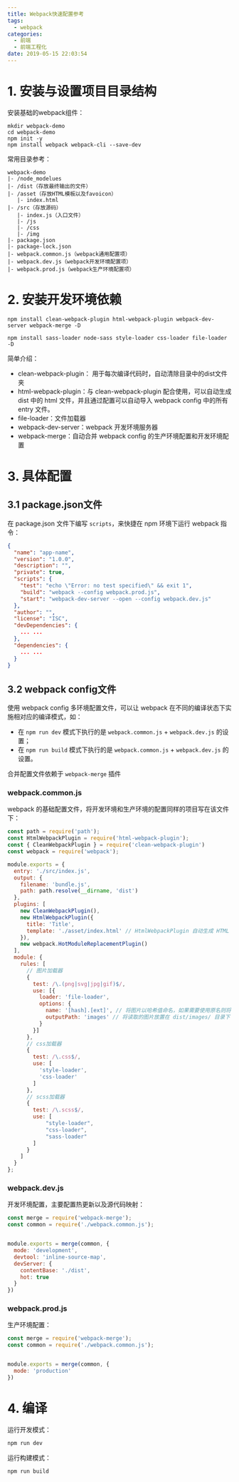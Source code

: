 ```yaml
---
title: Webpack快速配置参考
tags:
  - webpack
categories:
  - 前端
  - 前端工程化
date: 2019-05-15 22:03:54
---
```

# 1. 安装与设置项目目录结构

安装基础的webpack组件：

```shell
mkdir webpack-demo 
cd webpack-demo
npm init -y
npm install webpack webpack-cli --save-dev
```

常用目录参考：

```
webpack-demo 
|- /node_modelues
|- /dist（存放最终输出的文件）
|- /asset（存放HTML模板以及favoicon）
   |- index.html
|- /src（存放源码）
   |- index.js（入口文件）
   |- /js
   |- /css
   |- /img
|- package.json
|- package-lock.json
|- webpack.common.js（webpack通用配置项）
|- webpack.dev.js（webpack开发环境配置项）
|- webpack.prod.js（webpack生产环境配置项）
```

# 2. 安装开发环境依赖

```shell
npm install clean-webpack-plugin html-webpack-plugin webpack-dev-server webpack-merge -D

npm install sass-loader node-sass style-loader css-loader file-loader -D
```

简单介绍：
- clean-webpack-plugin： 用于每次编译代码时，自动清除目录中的dist文件夹
- html-webpack-plugin：与 clean-webpack-plugin 配合使用，可以自动生成 dist 中的 html 文件，并且通过配置可以自动导入 webpack config 中的所有 entry 文件。
- file-loader：文件加载器
- webpack-dev-server：webpack 开发环境服务器
- webpack-merge：自动合并 webpack config 的生产环境配置和开发环境配置

# 3. 具体配置

## 3.1 package.json文件

在 package.json 文件下编写 `scripts`，来快捷在 npm 环境下运行 webpack 指令：

```json
{
  "name": "app-name",
  "version": "1.0.0",
  "description": "",
  "private": true,
  "scripts": {
    "test": "echo \"Error: no test specified\" && exit 1",
    "build": "webpack --config webpack.prod.js",
    "start": "webpack-dev-server --open --config webpack.dev.js"
  },
  "author": "",
  "license": "ISC",
  "devDependencies": {
    ... ...
  },
  "dependencies": {
    ... ...
  }
}
```

## 3.2 webpack config文件

使用 webpack config 多环境配置文件，可以让 webpack 在不同的编译状态下实施相对应的编译模式，如：

- 在 `npm run dev` 模式下执行的是 `webpack.common.js` + `webpack.dev.js` 的设置；
- 在 `npm run build` 模式下执行的是 `webpack.common.js` + `webpack.dev.js` 的设置。

合并配置文件依赖于 `webpack-merge` 插件

### webpack.common.js

webpack 的基础配置文件，将开发环境和生产环境的配置同样的项目写在该文件下：

```javascript
const path = require('path');
const HtmlWebpackPlugin = require('html-webpack-plugin');
const { CleanWebpackPlugin } = require('clean-webpack-plugin')
const webpack = require('webpack');

module.exports = {
  entry: './src/index.js',
  output: {
    filename: 'bundle.js',
    path: path.resolve(__dirname, 'dist')
  },
  plugins: [
    new CleanWebpackPlugin(),
    new HtmlWebpackPlugin({
      title: 'Title',
      template: './asset/index.html' // HtmlWebpackPlugin 自动生成 HTML 文件的模板
    }),
    new webpack.HotModuleReplacementPlugin()
  ],
  module: {
    rules: [
      // 图片加载器
      {
        test: /\.(png|svg|jpg|gif)$/,
        use: [{
          loader: 'file-loader',
          options: {
            name: '[hash].[ext]', // 将图片以哈希值命名，如果需要使用原名则将 [hash] 改为 [name]
            outputPath: 'images' // 将读取的图片放置在 dist/images/ 目录下
          }
        }]
      },
      // css加载器
      {
        test: /\.css$/,
        use: [
          'style-loader',
          'css-loader'
        ]
      },
      // scss加载器
      {
        test: /\.scss$/,
        use: [
            "style-loader",
            "css-loader",
            "sass-loader"
        ]
      }
    ]
  }
};
```

### webpack.dev.js

开发环境配置，主要配置热更新以及源代码映射：

```javascript
const merge = require('webpack-merge');
const common = require('./webpack.common.js');


module.exports = merge(common, {
  mode: 'development',
  devtool: 'inline-source-map',
  devServer: {
    contentBase: './dist',
    hot: true
  }
})
```

### webpack.prod.js

生产环境配置：

```javascript
const merge = require('webpack-merge');
const common = require('./webpack.common.js');


module.exports = merge(common, {
  mode: 'production'
})
```

# 4. 编译

运行开发模式：

```sh
npm run dev
```

运行构建模式：

```sh
npm run build
```